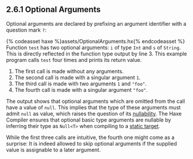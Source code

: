 ## 2.6.1 Optional Arguments

Optional arguments are declared by prefixing an argument identifier with a question mark `?`:

{% codeasset haxe %}assets/OptionalArguments.hx{% endcodeasset %}
Function `test` has two optional arguments: `i` of type `Int` and `s` of `String`. This is directly reflected in the function type output by line 3. 
This example program calls `test` four times and prints its return value.

1. The first call is made without any arguments.
2. The second call is made with a singular argument `1`.
3. The third call is made with two arguments `1` and `"foo"`.
4. The fourth call is made with a singular argument `"foo"`.

The output shows that optional arguments which are omitted from the call have a value of `null`. This implies that the type of these arguments must admit `null` as value, which raises the question of its [nullability](types-nullability.md). The Haxe Compiler ensures that optional basic type arguments are nullable by inferring their type as `Null<T>` when compiling to a [static target](dictionary.md#define-static-target).

While the first three calls are intuitive, the fourth one might come as a surprise: It is indeed allowed to skip optional arguments if the supplied value is assignable to a later argument.
